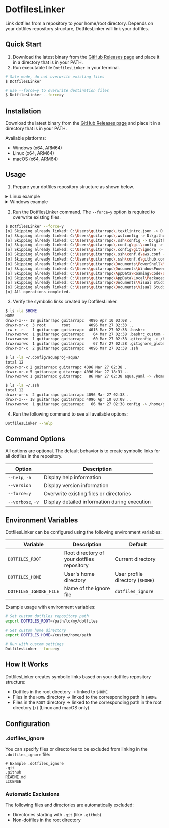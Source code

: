 # DotfilesLinker

Link dotfiles from a repository to your home/root directory.
Depends on your dotfiles repository structure, DotfilesLinker will link your dotfiles.

## Quick Start

1. Download the latest binary from the [GitHub Releases page](https://github.com/guitarrapc/DotfilesLinker/releases/latest) and place it in a directory that is in your PATH.
2. Run executable file `DotfilesLinker` in your terminal.

```sh
# Safe mode, do not overwrite existing files
$ DotfilesLinker

# use --force=y to overwrite destination files
$ DotfilesLinker --force=y
```

## Installation

Download the latest binary from the [GitHub Releases page](https://github.com/guitarrapc/DotfilesLinker/releases) and place it in a directory that is in your PATH.

Available platforms:
- Windows (x64, ARM64)
- Linux (x64, ARM64)
- macOS (x64, ARM64)

## Usage

1. Prepare your dotfiles repository structure as shown below.

<details><summary>Linux example</summary>

```sh
dotefiles
├─.bashrc_custom             # link to $HOME/.bashrc_custom
├─.gitignore_global          # link to $HOME/.gitignore_global
├─.gitconfig                 # link to $HOME/.gitconfig
├─aqua.yaml                  # non-dotfiles file automatically ignore
├─dotfiles_ignore            # ignore list for dotfiles link
├─.github
│  └─workflows               # automatically ignore
├─HOME
│  ├─.config
│  │  └─aquaproj-aqua
│  │     └─aqua.yaml         # link to $HOME/.config/aquaproj-aqua/aqua.yaml
│  └─.ssh
│     └─config               # link to $HOME/.ssh/config
└─ROOT
    └─etc
        └─profile.d
           └─profile_foo.sh  # link to /etc/profile.d/profile_foo.sh
```

</details>

<details><summary>Windows example</summary>

```sh
dotefiles
├─dotfiles_ignore            # ignore list for dotfiles link
├─.gitignore_global          # link to $HOME/.gitignore_global
├─.gitconfig                 # link to $HOME/.gitconfig
├─.textlintrc.json           # link to $HOME/.textlintrc.json
├─.wslconfig                 # link to $HOME/.wslconfig
├─aqua.yaml                  # non-dotfiles file automatically ignore
├─.github
│  └─workflows               # automatically ignore
└─HOME
    ├─.config
    │  └─git
    │     └─config           # link to $HOME/.config/git/config
    │     └─ignore           # link to $HOME/.config/git/ignore
    ├─.ssh
    │  ├─config              # link to $HOME/.ssh/config
    │  └─conf.d
    │     └─github           # link to $HOME/.ssh/conf.d/github
    └─AppData
       ├─Local
       │  └─Packages
       │      └─Microsoft.WindowsTerminal_8wekyb3d8bbwe
       │          └─LocalState
       │              └─settings.json   # link to $HOME/AppData/Local/Packages/Microsoft.WindowsTerminal_8wekyb3d8bbwe/LocalState/settings.json
       └─Roaming
           └─Code
               └─User
                  └─settings.json   # link to $HOME/AppData/Roaming/Code/User/settings.json
```

</details>

2. Run the DotfilesLinker command. The `--force=y` option is required to overwrite existing files.

```sh
$ DotfilesLinker --force=y
[o] Skipping already linked: C:\Users\guitarrapc\.textlintrc.json -> D:\github\guitarrapc\dotfiles-win\.textlintrc.json
[o] Skipping already linked: C:\Users\guitarrapc\.wslconfig -> D:\github\guitarrapc\dotfiles-win\.wslconfig
[o] Skipping already linked: C:\Users\guitarrapc\.ssh\config -> D:\github\guitarrapc\dotfiles-win\HOME\.ssh\config
[o] Skipping already linked: C:\Users\guitarrapc\.config\git\config -> D:\github\guitarrapc\dotfiles-win\HOME\.config\git\config
[o] Skipping already linked: C:\Users\guitarrapc\.config\git\ignore -> D:\github\guitarrapc\dotfiles-win\HOME\.config\git\ignore
[o] Skipping already linked: C:\Users\guitarrapc\.ssh\conf.d\aws.conf -> D:\github\guitarrapc\dotfiles-win\HOME\.ssh\conf.d\aws.conf
[o] Skipping already linked: C:\Users\guitarrapc\.ssh\conf.d\github.conf -> D:\github\guitarrapc\dotfiles-win\HOME\.ssh\conf.d\github.conf
[o] Skipping already linked: C:\Users\guitarrapc\Documents\PowerShell\Microsoft.PowerShell_profile.ps1 -> D:\github\guitarrapc\dotfiles-win\HOME\Documents\PowerShell\Microsoft.PowerShell_profile.ps1
[o] Skipping already linked: C:\Users\guitarrapc\Documents\WindowsPowerShell\Microsoft.PowerShell_profile.ps1 -> D:\github\guitarrapc\dotfiles-win\HOME\Documents\WindowsPowerShell\Microsoft.PowerShell_profile.ps1
[o] Skipping already linked: C:\Users\guitarrapc\AppData\Roaming\Code\User\settings.json -> D:\github\guitarrapc\dotfiles-win\HOME\AppData\Roaming\Code\User\settings.json
[o] Skipping already linked: C:\Users\guitarrapc\AppData\Local\Packages\Microsoft.WindowsTerminal_8wekyb3d8bbwe\LocalState\settings.json -> D:\github\guitarrapc\dotfiles-win\HOME\AppData\Local\Packages\Microsoft.WindowsTerminal_8wekyb3d8bbwe\LocalState\settings.json
[o] Skipping already linked: C:\Users\guitarrapc\Documents\Visual Studio 2022\Templates\ItemTemplates\CSharp\Code\1033\Class\Class.cs -> D:\github\guitarrapc\dotfiles-win\HOME\Documents\Visual Studio 2022\Templates\ItemTemplates\CSharp\Code\1033\Class\Class.cs
[o] Skipping already linked: C:\Users\guitarrapc\Documents\Visual Studio 2022\Templates\ItemTemplates\CSharp\Code\1033\Class\Class.vstemplate -> D:\github\guitarrapc\dotfiles-win\HOME\Documents\Visual Studio 2022\Templates\ItemTemplates\CSharp\Code\1033\Class\Class.vstemplate
[o] All operations completed.
```

3. Verify the symbolic links created by DotfilesLinker.

```sh
$ ls -la $HOME
HOME
drwxr-x--- 18 guitarrapc guitarrapc  4096 Apr 10 03:08 .
drwxr-xr-x  3 root       root        4096 Mar 27 02:33 ..
-rw-r--r--  1 guitarrapc guitarrapc  4015 Mar 27 02:38 .bashrc
lrwxrwxrwx  1 guitarrapc guitarrapc    64 Mar 27 02:38 .bashrc_custom -> /home/guitarrapc/github/guitarrapc/dotfiles/.bashrc_custom
lrwxrwxrwx  1 guitarrapc guitarrapc    60 Mar 27 02:38 .gitconfig -> /home/guitarrapc/github/guitarrapc/dotfiles/.gitconfig
lrwxrwxrwx  1 guitarrapc guitarrapc    67 Mar 27 02:38 .gitignore_global -> /home/guitarrapc/github/guitarrapc/dotfiles/.gitignore_global
drwxr-xr-x  2 guitarrapc guitarrapc  4096 Mar 27 02:38 .ssh

$ ls -la ~/.config/aquaproj-aqua/
total 12
drwxr-xr-x 2 guitarrapc guitarrapc 4096 Mar 27 02:38 .
drwxr-xr-x 5 guitarrapc guitarrapc 4096 Mar 27 18:31 ..
lrwxrwxrwx 1 guitarrapc guitarrapc   86 Mar 27 02:38 aqua.yaml -> /home/guitarrapc/github/guitarrapc/dotfiles/HOME/.config/aquaproj-aqua/aqua.yam

$ ls -la ~/.ssh
total 12
drwxr-xr-x  2 guitarrapc guitarrapc 4096 Mar 27 02:38 .
drwxr-x--- 18 guitarrapc guitarrapc 4096 Apr 10 03:08 ..
lrwxrwxrwx  1 guitarrapc guitarrapc   66 Mar 27 02:38 config -> /home/guitarrapc/github/guitarrapc/dotfiles/HOME/.ssh/config
```

4. Run the following command to see all available options:

```bash
DotfilesLinker --help
```

## Command Options

All options are optional. The default behavior is to create symbolic links for all dotfiles in the repository.

| Option | Description |
| --- | --- |
| `--help`, `-h` | Display help information |
| `--version` | Display version information |
| `--force=y` | Overwrite existing files or directories |
| `--verbose`, `-v` | Display detailed information during execution |

## Environment Variables

DotfilesLinker can be configured using the following environment variables:

| Variable | Description | Default |
| --- | --- | --- |
| `DOTFILES_ROOT` | Root directory of your dotfiles repository | Current directory |
| `DOTFILES_HOME` | User's home directory | User profile directory (`$HOME`) |
| `DOTFILES_IGNORE_FILE` | Name of the ignore file | `dotfiles_ignore` |

Example usage with environment variables:

```sh
# Set custom dotfiles repository path
export DOTFILES_ROOT=/path/to/my/dotfiles

# Set custom home directory
export DOTFILES_HOME=/custom/home/path

# Run with custom settings
DotfilesLinker --force=y
```

## How It Works

DotfilesLinker creates symbolic links based on your dotfiles repository structure:

- Dotfiles in the root directory → linked to `$HOME`
- Files in the `HOME` directory → linked to the corresponding path in `$HOME`
- Files in the `ROOT` directory → linked to the corresponding path in the root directory (`/`) (Linux and macOS only)

## Configuration

### .dotfiles_ignore

You can specify files or directories to be excluded from linking in the `.dotfiles_ignore` file:

```
# Example .dotfiles_ignore
.git
.github
README.md
LICENSE
```

### Automatic Exclusions

The following files and directories are automatically excluded:
- Directories starting with `.git` (like `.github`)
- Non-dotfiles in the root directory
